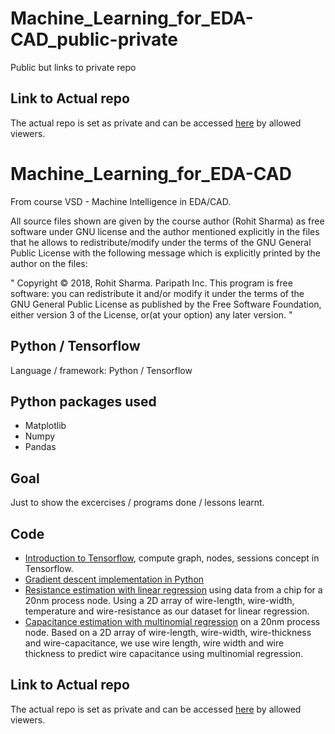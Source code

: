 # Machine_Learning_for_EDA-CAD_public-private
Public but links to private repo

## Link to Actual repo
The actual repo is set as private and can be accessed [here](https://github.com/powergainer/ML_for_EDA-CAD) by allowed viewers.

# Machine_Learning_for_EDA-CAD
From course VSD - Machine Intelligence in EDA/CAD.

All source files shown are given by the course author (Rohit Sharma) as free software under GNU license and the author mentioned explicitly in the files that he allows to redistribute/modify under the terms of the GNU  General Public License with the following message which is explicitly printed by the author on the files:

"
Copyright © 2018, Rohit Sharma. Paripath Inc. This program is free software: you can redistribute it and/or modify it under the terms of the GNU General Public License as published by the Free Software Foundation, either version 3 of the License, or(at your option) any later version.
"

## Python / Tensorflow
Language / framework: Python / Tensorflow

## Python packages used
* Matplotlib
* Numpy
* Pandas

## Goal
Just to show the excercises / programs done / lessons learnt.

## Code

* [Introduction to Tensorflow](https://github.com/powergainer/ML_for_EDA-CAD/blob/main/Introduction_To_Tensorflow_Dario.ipynb), compute graph, nodes, sessions concept in Tensorflow.
* [Gradient descent implementation in Python](https://github.com/powergainer/ML_for_EDA-CAD/blob/main/GradientDescentAlgo_Dario.ipynb)
* [Resistance estimation with linear regression](https://github.com/powergainer/ML_for_EDA-CAD/blob/main/Resistance_Estimation_with_Linear_Regression_Dario_Final.ipynb) using data from a chip for a 20nm process node. Using a 2D array of wire-length, wire-width, temperature and wire-resistance as our dataset for linear regression.
* [Capacitance estimation with multinomial regression](https://github.com/powergainer/ML_for_EDA-CAD/blob/main/Capacitance_Estimation_Dario.ipynb) on a 20nm process node. Based on a 2D array of wire-length, wire-width, wire-thickness and wire-capacitance, we use wire length, wire width and wire thickness to predict wire capacitance using multinomial regression.



## Link to Actual repo
The actual repo is set as private and can be accessed [here](https://github.com/powergainer/ML_for_EDA-CAD) by allowed viewers.

